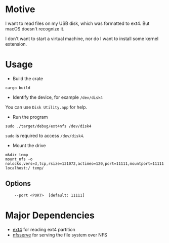 # Motive
I want to read files on my USB disk, which was formatted to ext4. But macOS doesn't recognize it.

I don't want to start a virtual machine, nor do I want to install some kernel extension.

# Usage

- Build the crate

```
cargo build
```

- Identify the device, for example `/dev/disk4`

You can use `Disk Utility.app` for help.

- Run the program

```
sudo ./target/debug/ext4nfs /dev/disk4
```

`sudo` is required to access `/dev/disk4`.

- Mount the drive

```
mkdir temp
mount_nfs -o nolocks,vers=3,tcp,rsize=131072,actimeo=120,port=11111,mountport=11111 localhost:/ temp/
```

## Options

```
    --port <PORT>  [default: 11111]
```

# Major Dependencies

- [ext4](https://crates.io/crates/ext4) for reading ext4 partition
- [nfsserve](https://crates.io/crates/nfsserve) for serving the file system over NFS